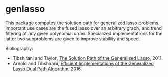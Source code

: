 genlasso
========

This package computes the solution path for generalized lasso problems. 
Important use cases are the fused lasso over an arbitrary graph, and trend
filtering of any given polynomial order. Specialized implementations for the 
latter two subproblems are given to improve stability and speed. 

Bibliography: 

- Tibshirani and Taylor, [The Solution Path of the Generalized Lasso](https://www.stat.cmu.edu/~ryantibs/papers/genlasso.pdf), 2011.
- Arnold and Tibshirani, [Efficient Implementations of the Generalized Lasso
  Dual Path Algorithm](https://www.stat.cmu.edu/~ryantibs/papers/fastgl.pdf), 
  2016.
